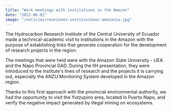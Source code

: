 ```yaml
---
title: "Work meetings with institutions in the Amazon"
date: "2022-06-02"
image: "/noticias/reuniones-instituciones-amazonia.jpg"
---
```


The Hydrocarbon Research Institute of the Central University of Ecuador made a technical-academic visit to institutions in the Amazon with the purpose of establishing links that generate cooperation for the development of research projects in the region.

The meetings that were held were with the Amazon State University - UEA and the Napo Provincial GAD. During the IIH presentation, they were introduced to the institute's lines of research and the projects it is carrying out, especially the ANZU Monitoring System developed in the Amazon region.

Thanks to this first approach with the provincial environmental authority, we had the opportunity to visit the Yutzupino area, located in Puerto Napo, and verify the negative impact generated by illegal mining on ecosystems.